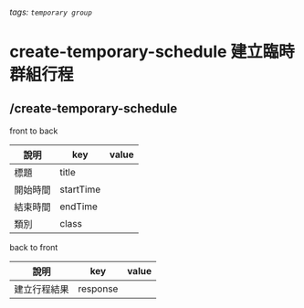 ###### tags: `temporary group`
# create-temporary-schedule 建立臨時群組行程
## /create-temporary-schedule
front to back

| 說明     | key       | value |
| -------- | --------- | ----- |
| 標題     | title     |       |
| 開始時間 | startTime |       |
| 結束時間 | endTime   |       |
| 類別     | class     |       |


back to front

| 說明         | key      | value |
| ------------ | -------- | ----- |
| 建立行程結果 | response |       |